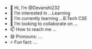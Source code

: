 - 👋 Hi, I’m @Devanshi232
- 👀 I’m interested in ...Learning
- 🌱 I’m currently learning ...B.Tech CSE
- 💞️ I’m looking to collaborate on ...
- 📫 How to reach me ...
- 😄 Pronouns: ...
- ⚡ Fun fact: ...

<!---
Devanshi232/Devanshi232 is a ✨ special ✨ repository because its `README.md` (this file) appears on your GitHub profile.
You can click the Preview link to take a look at your changes.
--->

